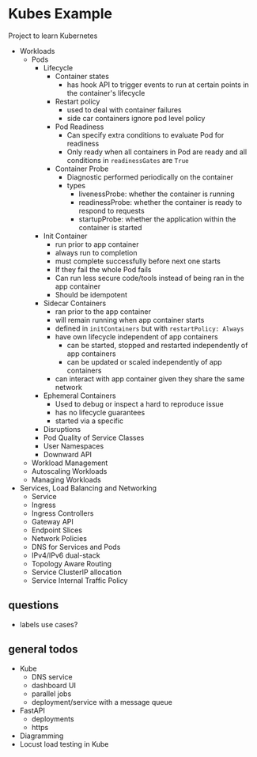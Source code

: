 # Kubes Example

Project to learn Kubernetes

- Workloads
  - Pods
    - Lifecycle
      - Container states
        - has hook API to trigger events to run at certain points in the container's lifecycle
      - Restart policy
        - used to deal with container failures
        - side car containers ignore pod level policy
      - Pod Readiness
        - Can specify extra conditions to evaluate Pod for readiness
        - Only ready when all containers in Pod are ready and all conditions in `readinessGates` are `True`
      - Container Probe
        - Diagnostic performed periodically on the container
        - types
          - livenessProbe: whether the container is running
          - readinessProbe: whether the container is ready to respond to requests
          - startupProbe: whether the application within the container is started
    - Init Container
      - run prior to app container
      - always run to completion
      - must complete successfully before next one starts
      - If they fail the whole Pod fails
      - Can run less secure code/tools instead of being ran in the app container
      - Should be idempotent
    - Sidecar Containers
      - ran prior to the app container
      - will remain running when app container starts
      - defined in `initContainers` but with `restartPolicy: Always`
      - have own lifecycle independent of app containers
        - can be started, stopped and restarted independently of app containers
        - can be updated or scaled independently of app containers
      - can interact with app container given they share the same network
    - Ephemeral Containers
      - Used to debug or inspect a hard to reproduce issue
      - has no lifecycle guarantees
      - started via a specific 
    - Disruptions
    - Pod Quality of Service Classes
    - User Namespaces
    - Downward API
  - Workload Management
  - Autoscaling Workloads
  - Managing Workloads
- Services, Load Balancing and Networking
  - Service
  - Ingress
  - Ingress Controllers
  - Gateway API
  - Endpoint Slices
  - Network Policies
  - DNS for Services and Pods
  - IPv4/IPv6 dual-stack
  - Topology Aware Routing
  - Service ClusterIP allocation
  - Service Internal Traffic Policy


## questions
- labels use cases?

## general todos
- Kube
  - DNS service
  - dashboard UI
  - parallel jobs
  - deployment/service with a message queue
- FastAPI
  - deployments
  - https
- Diagramming
- Locust load testing in Kube
